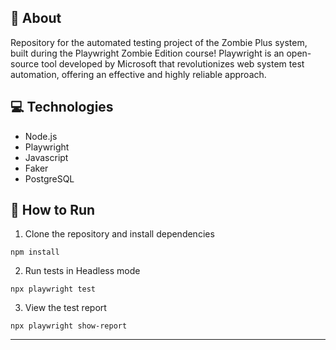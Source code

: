 ## 🤘 About

Repository for the automated testing project of the Zombie Plus system, built during the Playwright Zombie Edition course! Playwright is an open-source tool developed by Microsoft that revolutionizes web system test automation, offering an effective and highly reliable approach.

## 💻 Technologies
- Node.js
- Playwright
- Javascript
- Faker
- PostgreSQL

## 🤖 How to Run

1. Clone the repository and install dependencies
```
npm install
```

2. Run tests in Headless mode
```
npx playwright test 
```

3. View the test report
```
npx playwright show-report
```

<hr>
